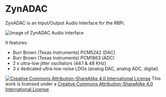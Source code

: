 # ZynADAC

ZynADAC is an Input/Output Audio Interface for the RBPi.

![Image of ZynADAC Audio Interface](https://github.com/zynthian/zynthian-hw/blob/master/ZynADAC/ZynADAC_render_01.png)

It features:

+ Burr Brown (Texas Instruments) PCM5242 (DAC)
+ Burr Brown (Texas Instruments) PCM1863 (ADC)
+ 2 x ultra-low jitter oscillators (44.1 & 48 KHz)
+ 3 x dedicated ultra-low noise LDOs (analog DAC, analog ADC, digital)

[![Creative Commons Attribution-ShareAlike 4.0 International License](https://upload.wikimedia.org/wikipedia/commons/f/f3/CC-BY-SA_3_icon_88x31.png)](
http://creativecommons.org/licenses/by-sa/4.0/)
This work is licensed under a [Creative Commons Attribution-ShareAlike 4.0 International License](http://creativecommons.org/licenses/by-sa/4.0/)
